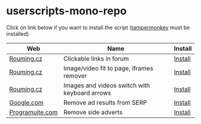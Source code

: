 # userscripts-mono-repo

Click on link below if you want to install the script ([tampermonkey](https://www.tampermonkey.net/) must be installed)

| Web                                        | Name                                          | Install                                                                                                                              |
|--------------------------------------------|-----------------------------------------------|--------------------------------------------------------------------------------------------------------------------------------------|
| [Rouming.cz](https://www.rouming.cz/)      | Clickable links in forum                      | [Install](https://raw.githubusercontent.com/weroro-sk/userscripts-mono-repo/master/publish/rouming_cz-clickable-links.js)            |
| [Rouming.cz](https://www.rouming.cz/)      | Image/video fit to page, iframes remover      | [Install](https://raw.githubusercontent.com/weroro-sk/userscripts-mono-repo/master/publish/rouming_cz-fit-to-page.js)                |
| [Rouming.cz](https://www.rouming.cz/)      | Images and videos switch with keyboard arrows | [Install](https://raw.githubusercontent.com/weroro-sk/userscripts-mono-repo/master/publish/rouming_cz-image-switch-with-keyboard.js) |
| [Google.com](https://www.google.com/)      | Remove ad results from SERP                   | [Install](https://raw.githubusercontent.com/weroro-sk/userscripts-mono-repo/master/publish/google_com-remove-ad-results.js)          |
| [Programujte.com](http://programujte.com/) | Remove side adverts                           | [Install](https://raw.githubusercontent.com/weroro-sk/userscripts-mono-repo/master/publish/programujte_com-remove-side-adverts.js)   |

